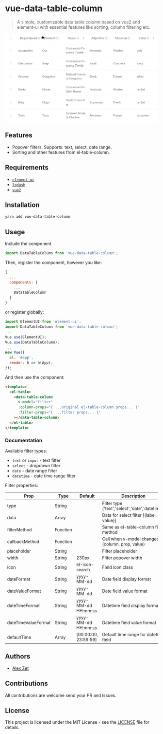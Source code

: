 # vue-data-table-column

> A simple, customizable data table column based on vue2 and element-ui with essential features like sorting, column filtering etc.

![Screenshot](https://raw.githubusercontent.com/vuext/vue-data-table-column/master/_media/screenshot.gif)

## Features

- Popover filters. Supports: text, select, date range.
- Sorting and other features from el-table-column.

## Requirements

- [`element-ui`](https://www.npmjs.com/package/element-ui)
- [`lodash`](https://www.npmjs.com/package/lodash)
- [`vue2`](https://www.npmjs.com/package/vue)

## Installation

```bash
yarn add vue-data-table-column
```

## Usage

Include the component

```javascript
import DataTableColumn from 'vue-data-table-column';
```

Then, register the component, however you like:

```javascript
{
  ...
  components: {
    ...
    DataTableColumn
  }
}
```

or register globally:

```javascript
import ElementUI from 'element-ui';
import DataTableColumn from 'vue-data-table-column';
...
Vue.use(ElementUI);
Vue.use(DataTableColumn);
...
new Vue({
  el: '#app',
  render: h => h(App),
});
```

And then use the component:

```html
<template>
  <el-table>
    <data-table-column
      v-model="filter"
      :column-props="{ ...original el-table-column props... }"
      :filter-props="{ ...filter props... }"
    ></data-table-column>
  </el-table>
</template>
```

### Documentation

Available filter types:

- `text` or `input` - text filter
- `select` - dropdown filter
- `date` - date range filter
- `datetime` - date time range filter

Filter properties:

| Prop                | Type     | Default              | Description                                     |
| ------------------- | -------- | -------------------- | ----------------------------------------------- |
| type                | String   |                      | Filter type ('text','select','date','datetime') |
| data                | Array    |                      | Data for select filter [{label, value}]         |
| filterMethod        | Function |                      | Same as el-table-column filter method           |
| callbackMethod      | Function |                      | Call when v-model changed (column, prop, value) |
| placeholder         | String   |                      | Filter placeholder                              |
| width               | String   | 230px                | Filter popover width                            |
| icon                | String   | el-icon-search       | Field icon class                                |
| dateFormat          | String   | yyyy-MM-dd           | Date field display format                       |
| dateValueFormat     | String   | yyyy-MM-dd           | Date field value format                         |
| dateTimeFormat      | String   | yyyy-MM-dd HH:mm:ss  | Datetime field display format                   |
| dateTimeValueFormat | String   | yyyy-MM-dd HH:mm:ss  | Datetime field value format                     |
| defaultTime         | Array    | [00:00:00, 23:59:59] | Default time range for datetime field           |

## Authors

* [Alex Zet](https://github.com/zetdev)
<!--* [Other Contributors](https://github.com/vuext/vue-data-table-column/graphs/contributors)-->

## Contributions

All contributions are welcome send your PR and Issues.

## License

This project is licensed under the MIT License - see the [LICENSE](LICENSE) file for details.
